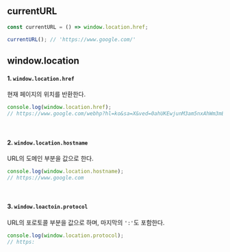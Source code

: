 ## currentURL
```javascript
const currentURL = () => window.location.href;
```

```javascript
currentURL(); // 'https://www.google.com/'
```

## window.location
#### 1. `window.location.href`
현재 페이지의 위치를 ​​반환한다.
```javascript
console.log(window.location.href); 
// https://www.google.com/webhp?hl=ko&sa=X&ved=0ahUKEwjunM3am5nxAhWm3mEKHeeaDSkQPAgI
```

<br>

#### 2. `window.location.hostname`
URL의 도메인 부분을 값으로 한다.
```javascript
console.log(window.location.hostname);
// https://www.google.com
```

<br>

#### 3.  `window.loactoin.protocol`
URL의 포로토콜 부분을 값으로 하며, 마지막의 `':'`도 포함한다.
```javascript
console.log(window.location.protocol);
// https:
```